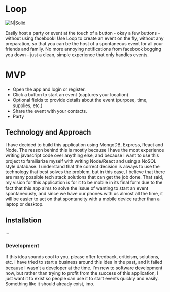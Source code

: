 # Loop

[![N|Solid](https://pbs.twimg.com/profile_images/3218435298/086d4c3254b9e10bebd517857f06fa7b_400x400.png)](https://twitter.com/LoopWithUs)

Easily host a party or event at the touch of a button - okay a few buttons - without using facebook! Use Loop to create an event on the fly, without any preparation, so that you can be the host of a spontaneous event for all your friends and family. No more annoying notifications from facebook bogging you down - just a clean, simple experience that only handles events.

# MVP

  - Open the app and login or register.
  - Click a button to start an event (captures your location)
  - Optional fields to provide details about the event (purpose, time, supplies, etc.)
  - Share the event with your contacts.
  - Party

## Technology and Approach

I have decided to build this application using MongoDB, Express, React and Node. The reason behind this is mostly because I have the most experience writing javascript code over anything else, and because I want to use this project to familiarize myself with writing Node/React and using a NoSQL style database. I understand that the correct decision is always to use the technology that best solves the problem, but in this case, I believe that there are many possible tech stack solutions that can get the job done. That said, my vision for this application is for it to be mobile in its final form due to the fact that this app aims to solve the issue of wanting to start an event spontaneously, and since we have our phones with us almost all the time, it will be easier to act on that spontaneity with a mobile device rather than a laptop or desktop.

## Installation

...


### Development

If this idea sounds cool to you, please offer feedback, criticism, solutions, etc. I have tried to start a business around this idea in the past, and it failed because I wasn't a developer at the time. I'm new to software development now, but rather than trying to profit from the success of this application, I just want it to exist so people can use it to start events quickly and easily. Something like it should already exist, imo.
